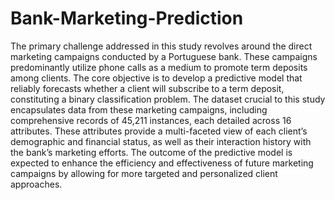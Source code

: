 # Bank-Marketing-Prediction

The primary challenge addressed in this study revolves around the direct marketing campaigns conducted by a Portuguese bank. These campaigns predominantly utilize phone calls as a medium to promote term deposits among clients. The core objective is to develop a predictive model that reliably forecasts whether a client will subscribe to a term deposit, constituting a binary classification problem.
The dataset crucial to this study encapsulates data from these marketing campaigns, including comprehensive records of 45,211 instances, each detailed across 16 attributes. These attributes provide a multi-faceted view of each client’s demographic and financial status, as well as their interaction history with the bank’s marketing efforts. The outcome of the predictive model is expected to enhance the efficiency and effectiveness of future marketing campaigns by allowing for more targeted and personalized client approaches.
